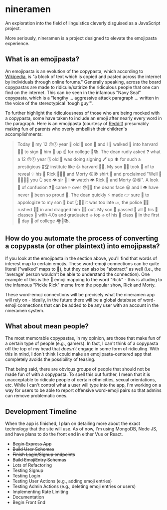 # nineramen
An exploration into the field of linguistics cleverly disguised as a JavaScript project.

More seriously, nineramen is a project designed to elevate the emojipasta experience.

## What is an emojipasta?

An emojipasta is an evolution of the copypasta, which according to [Wikipedia](https://en.wikipedia.org/wiki/Copypasta), is "a block of text which is copied and pasted across the internet by individuals through online forums." Generally speaking, across the board copypastas are made to ridicule/satirize the ridiculous people that one can find on the internet. This can be seen in the infamous "Navy Seal" copypasta, which is a "lengthy ... aggressive attack paragraph ... written in the voice of the stereotypical 'tough guy'".

To further highlight the ridiculousness of those who are being mocked with a copypasta, some have taken to include an emoji after nearly every word in the paragraph. Here is an emojipasta (courtesy of [Reddit](https://www.reddit.com/r/emojipasta/comments/hvbndl/harvard/)) presumably making fun of parents who overly embellish their children's accomplishments:

> Today 📅 my 12 😣🕛 year 📅 old 👴 son 👦 and I 👥 walked 🚶 into harvard 👩‍🎓 to sign 🚧 him 👴 up ☝ for college 🚌📚. The dean rudly asked ❓ what a 12 😣🕛 year 🗓 old 👴 was doing signing 🖊 up ⬆ for such a prestigious 🎖🏆 institute like 👍 harvard 👩‍🎓. My son 🙎‍♂️ took 👫 of to reveal 💡 his 🤦 Rick 👨🏻‍🔬 and Morty 😡😵 shirt 👕 and proclaimed "Well 🖕🖕🏻🖕🏿 you 👆 see 👁 sir 🤔 I 👁 watch 👁 Rick 🥒 and Morty 😡😵". A look 👀 of confusion ❓🤔 came 💦 over 😳🙊💦 the deans face 😀 and I 👁 have never 🚫 been so proud 😤. The dean quickly ⚡ made 👉 sure 💯 to appologize to my son 👦 but 👆🍑👀 it was too late 💤, the police 👮‍♂️ rushed 🏃‍♂️ in and dragged him 👨🏾 out. My son 👦 passed 📆 all 🙌 his 🤦 classes 📒 with 4.0s and graduated 🔝 top 🔝 of his 🤦 class 📒 in the first 🥇 day 📅 of college 🏘👱📚.

## How do you automate the process of converting a copypasta (or other plaintext) into emojipasta?

If you look at the emojipasta in the section above, you'll find that words of interest map to certain emojis. These word-emoji connections can be quite literal ("walked" maps to 🚶), but they can also be "abstract" as well (i.e., the 'average' person wouldn't be able to understand the connection). One example of this is the 🥒 emoji mapping to the word "Rick" - this is alluding to the infamous "Pickle Rick" meme from the popular show, Rick and Morty.

These word-emoji connections will be precisely what the nineramen app will rely on - ideally, in the future there will be a global database of word-emoji connections that can be added to be any user with an account in the nineramen system.

## What about mean people?

The most memorable copypastas, in my opinion, are those that make fun of a certain type of people (e.g., gamers). In fact, I can't think of a copypasta off the top of my head that *doesn't* engage in some form of ridiculing. With this in mind, I don't think I could make an emojipasta-centered app that completely avoids the possibility of teasing.

That being said, there are obvious groups of people that should not be made fun of with a copypasta. To spell this out further, I mean that it is unacceptable to ridicule people of certain ethnicities, sexual orientations, etc. While I can't control what a user will type into the app, I'm working on a way for users to be able to report offensive word-emoji pairs so that admins can remove problematic ones.

## Development Timeline

When the app is finished, I plan on detailing more about the exact technology that the site will use. As of now, I'm using MongoDB, Node JS, and have plans to do the front end in either Vue or React.

- ~~Begin Express App~~
- ~~Build User Schemas~~
- ~~Finish Login/Signup endpoints~~
- ~~Build EmojiEntry Schemas~~
- Lots of Refactoring
- Testing Signup
- Testing Login
- Testing User Actions (e.g., adding emoji entries)
- Testing Admin Actions (e.g., deleting emoji entries or users)
- Implementing Rate Limiting
- Documentation
- Begin Front End